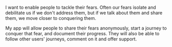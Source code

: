 I want to enable people to tackle their fears. Often our fears isolate and debilitate us if we don't address them, but if we talk about them and share them, we move closer to conquering them.

My app will allow people to share their fears anonymously, start a journey to conquer that fear, and document their progress. They will also be able to follow other users' journeys, comment on it and offer support.
